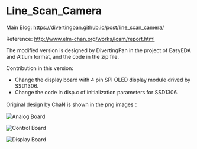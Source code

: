 # Line_Scan_Camera

Main Blog: https://divertingpan.github.io/post/line_scan_camera/

Reference: http://www.elm-chan.org/works/lcam/report.html

The modified version is designed by DivertingPan in the project of EasyEDA and Altium format, and the code in the zip file.

Contribution in this version: 
- Change the display board with 4 pin SPI OLED display module drived by SSD1306. 
- Change the code in disp.c of initialization parameters for SSD1306. 

Original design by ChaN is shown in the png images：

![Analog Board](https://github.com/divertingPan/Line_Scan_Camera/blob/main/lcam_ana.png)

![Control Board](https://github.com/divertingPan/Line_Scan_Camera/blob/main/lcam_ctrl.png)

![Display Board](https://github.com/divertingPan/Line_Scan_Camera/blob/main/lcam_disp.png)

